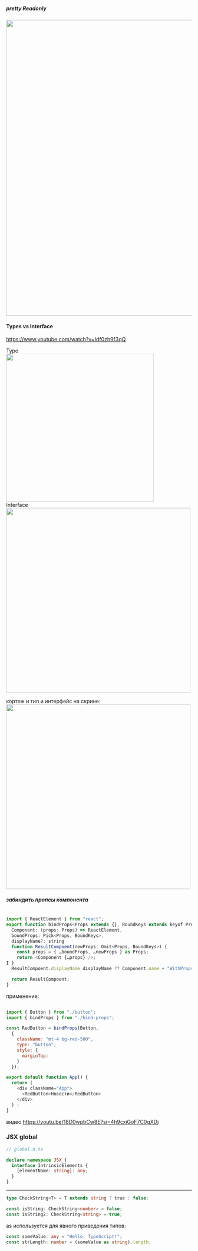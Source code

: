 ##### pretty Readonly

<img src="https://github.com/Highflyingexpress/fe-themes/assets/107925514/4a2c75e8-2e97-403b-88e4-904f4acab94d" width=800>  
  
  
#### Types vs Interface  

https://www.youtube.com/watch?v=Idf0zh9f3qQ  

Type  
<img src="https://github.com/Highflyingexpress/fe-themes/assets/107925514/f7487b55-614c-4a01-93e9-059c7a6c7fb0" width=400>  
Interface  
<img src="https://github.com/Highflyingexpress/fe-themes/assets/107925514/95dab563-7517-4e05-9cfe-49412102b1d8" width=500>
  
кортеж  и тип и интерфейс на скрине:  
<img src="https://github.com/Highflyingexpress/fe-themes/assets/107925514/021939c9-493d-446e-8eca-c8c9a19008a0" width=500>

##### забиндить пропсы компонента  
  
```javascript

import { ReactElement } from "react";
export function bindProps<Props extends {}, BoundKeys extends keyof Props>(
  Component: (props: Props) => ReactElement,
  boundProps: Pick<Props, BoundKeys>,
  displayName?: string
  function ResultCompoent(newProps: Omit<Props, BoundKeys>) {
    const props = { …boundProps, …newProps } as Props;
    return <Component {…props} />;
I }
  ResultCompoent.displayName displayName ?? Component.name + "WithProps";

  return ResultCompoent;
}

```

  применение:
```javascript

import { Button } from "./button";
import { bindProps } from "./bind-props";

const RedButton = bindProps(Button,
  {
    className: "mt-4 bg-red-500",
    type: "button",
    style: {
      marginTop:
    }
  });

export default function App() {
  return (
    <div className="App">
      <RedButton>Новости</RedButton>
    </div>
  ) ;
}

```
видео https://youtu.be/18D0wpbCw8E?si=4h9cxiGoF7C0qXDj


### JSX global

```typescript
// global.d.ts

declare namespace JSX {
  interface IntrinsicElements {
    [elementName: string]: any;
  }
}
```

---
  
```typescript
type CheckString<T> = T extends string ? true : false;

const isString: CheckString<number> = false;
const isString2: CheckString<string> = true;
```

as используется для явного приведения типов:  
```typescript
const someValue: any = "Hello, TypeScript!";
const strLength: number = (someValue as string).length;
```

